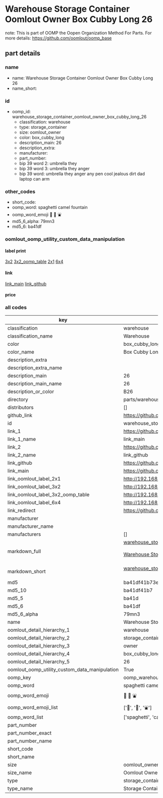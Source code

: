# Warehouse Storage Container Oomlout Owner Box Cubby Long 26  

note: This is part of OOMP the Oopen Organization Method For Parts. For more details: https://github.com/oomlout/oomp_base

##  part details
  







### name
* name: Warehouse Storage Container Oomlout Owner Box Cubby Long 26
* name_short: 
### id
* oomp_id: warehouse_storage_container_oomlout_owner_box_cubby_long_26
  * classification: warehouse
  * type: storage_container
  * size: oomlout_owner
  * color: box_cubby_long
  * description_main: 26
  * description_extra: 
  * manufacturer: 
  * part_number: 
  * bip 39 word 2: umbrella they
  * bip 39 word 3: umbrella they anger
  * bip 39 word: umbrella they anger any pen cool jealous dirt dad laptop can arm

### other_codes
* short_code: 
* oomp_word: spaghetti camel fountain
* oomp_word_emoji :spaghetti: :camel: :fountain:
* md5_6_alpha: 79mn3
* md5_6: ba41df






### oomlout_oomp_utility_custom_data_manipulation
#### label print
[3x2](http://192.168.1.245:1112/?label=oomp%2079mn3)
[3x2_oomp_table](http://192.168.1.108:1112/?label=oomp%2079mn3)
[2x1](http://192.168.1.242:1112/?label=oomp%2079mn3)
[6x4](http://192.168.1.55:1112/?label=oomp%2079mn3)    

#### link

[link_main](https://github.com/oomlout/oomlout_oomp_version_1_messy/tree/main/parts/warehouse_storage_container_oomlout_owner_box_cubby_long_26) [link_github](https://github.com/oomlout/oomlout_oomp_version_1_messy/tree/main/parts/warehouse_storage_container_oomlout_owner_box_cubby_long_26)                             

#### price







### all codes 
| key | value |  
| --- | --- |  
| classification | warehouse |  
| classification_name | Warehouse |  
| color | box_cubby_long |  
| color_name | Box Cubby Long |  
| description_extra |  |  
| description_extra_name |  |  
| description_main | 26 |  
| description_main_name | 26 |  
| description_or_color | B26 |  
| directory | parts/warehouse_storage_container_oomlout_owner_box_cubby_long_26 |  
| distributors | [] |  
| github_link | https://github.com/oomlout/oomlout_oomp_part_src/tree/main/parts/warehouse_storage_container_oomlout_owner_box_cubby_long_26 |  
| id | warehouse_storage_container_oomlout_owner_box_cubby_long_26 |  
| link_1 | https://github.com/oomlout/oomlout_oomp_version_1_messy/tree/main/parts/warehouse_storage_container_oomlout_owner_box_cubby_long_26 |  
| link_1_name | link_main |  
| link_2 | https://github.com/oomlout/oomlout_oomp_version_1_messy/tree/main/parts/warehouse_storage_container_oomlout_owner_box_cubby_long_26 |  
| link_2_name | link_github |  
| link_github | https://github.com/oomlout/oomlout_oomp_version_1_messy/tree/main/parts/warehouse_storage_container_oomlout_owner_box_cubby_long_26 |  
| link_main | https://github.com/oomlout/oomlout_oomp_version_1_messy/tree/main/parts/warehouse_storage_container_oomlout_owner_box_cubby_long_26 |  
| link_oomlout_label_2x1 | http://192.168.1.242:1112/?label=oomp%2079mn3 |  
| link_oomlout_label_3x2 | http://192.168.1.245:1112/?label=oomp%2079mn3 |  
| link_oomlout_label_3x2_oomp_table | http://192.168.1.108:1112/?label=oomp%2079mn3 |  
| link_oomlout_label_6x4 | http://192.168.1.55:1112/?label=oomp%2079mn3 |  
| link_redirect | https://github.com/oomlout/oomlout_oomp_version_1_messy/tree/main/parts/warehouse_storage_container_oomlout_owner_box_cubby_long_26 |  
| manufacturer |  |  
| manufacturer_name |  |  
| manufacturers | [] |  
| markdown_full | [warehouse_storage_container_oomlout_owner_box_cubby_long_26](none)<br>[](none)<br>[Warehouse Storage Container Oomlout Owner Box Cubby Long 26](none)<br><br> |  
| markdown_short | [warehouse_storage_container_oomlout_owner_box_cubby_long_26](none)<br><br> |  
| md5 | ba41df41b73eaef0bf5130a211782761 |  
| md5_10 | ba41df41b7 |  
| md5_5 | ba41d |  
| md5_6 | ba41df |  
| md5_6_alpha | 79mn3 |  
| name | Warehouse Storage Container Oomlout Owner Box Cubby Long 26 |  
| oomlout_detail_hierarchy_1 | warehouse |  
| oomlout_detail_hierarchy_2 | storage_container |  
| oomlout_detail_hierarchy_3 | owner |  
| oomlout_detail_hierarchy_4 | box_cubby_long |  
| oomlout_detail_hierarchy_5 | 26 |  
| oomlout_oomp_utility_custom_data_manipulation | True |  
| oomp_key | oomp_warehouse_storage_container_oomlout_owner_box_cubby_long_26 |  
| oomp_word | spaghetti camel fountain |  
| oomp_word_emoji | :spaghetti: :camel: :fountain: |  
| oomp_word_emoji_list | [':spaghetti:', ':camel:', ':fountain:'] |  
| oomp_word_list | ['spaghetti', 'camel', 'fountain'] |  
| part_number |  |  
| part_number_exact |  |  
| part_number_name |  |  
| short_code |  |  
| short_name |  |  
| size | oomlout_owner |  
| size_name | Oomlout Owner |  
| type | storage_container |  
| type_name | Storage Container |  
